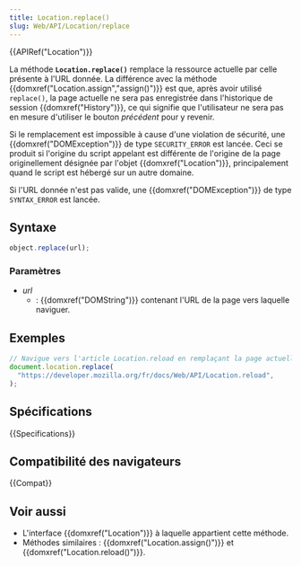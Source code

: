 ```yaml
---
title: Location.replace()
slug: Web/API/Location/replace
---
```


{{APIRef("Location")}}

La méthode **`Location.replace()`** remplace la ressource actuelle par celle présente à l'URL donnée. La différence avec la méthode {{domxref("Location.assign","assign()")}} est que, après avoir utilisé `replace()`, la page actuelle ne sera pas enregistrée dans l'historique de session {{domxref("History")}}, ce qui signifie que l'utilisateur ne sera pas en mesure d'utiliser le bouton _précédent_ pour y revenir.

Si le remplacement est impossible à cause d'une violation de sécurité, une {{domxref("DOMException")}} de type `SECURITY_ERROR` est lancée. Ceci se produit si l'origine du script appelant est différente de l'origine de la page originellement désignée par l'objet {{domxref("Location")}}, principalement quand le script est hébergé sur un autre domaine.

Si l'URL donnée n'est pas valide, une {{domxref("DOMException")}} de type `SYNTAX_ERROR` est lancée.

## Syntaxe

```js
object.replace(url);
```

### Paramètres

- _url_
  - : {{domxref("DOMString")}} contenant l'URL de la page vers laquelle naviguer.

## Exemples

```js
// Navigue vers l'article Location.reload en remplaçant la page actuelle
document.location.replace(
  "https://developer.mozilla.org/fr/docs/Web/API/Location.reload",
);
```

## Spécifications

{{Specifications}}

## Compatibilité des navigateurs

{{Compat}}

## Voir aussi

- L'interface {{domxref("Location")}} à laquelle appartient cette méthode.
- Méthodes similaires : {{domxref("Location.assign()")}} et {{domxref("Location.reload()")}}.
